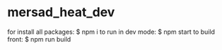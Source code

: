 # mersad_heat_dev
for install all packages:
$ npm i
to run in dev mode:
$ npm start
to build front:
$ npm run build
